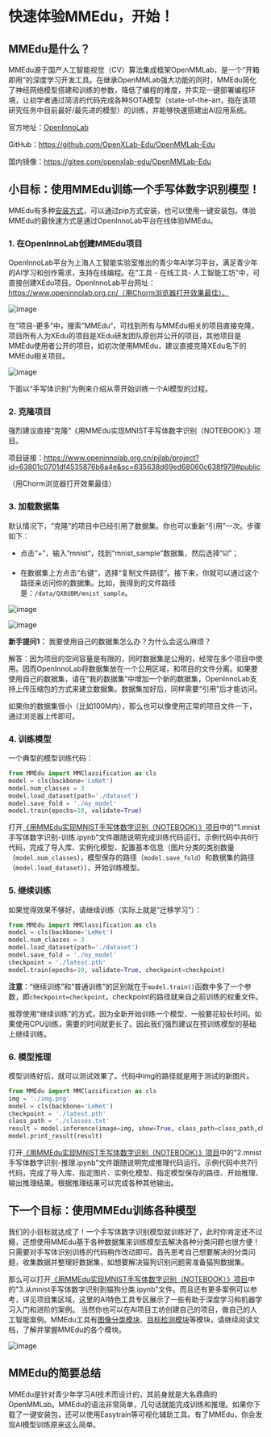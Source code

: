 # 快速体验MMEdu，开始！

## MMEdu是什么？

MMEdu源于国产人工智能视觉（CV）算法集成框架OpenMMLab，是一个“开箱即用”的深度学习开发工具。在继承OpenMMLab强大功能的同时，MMEdu简化了神经网络模型搭建和训练的参数，降低了编程的难度，并实现一键部署编程环境，让初学者通过简洁的代码完成各种SOTA模型（state-of-the-art，指在该项研究任务中目前最好/最先进的模型）的训练，并能够快速搭建出AI应用系统。 

官方地址：[OpenInnoLab](https://www.openinnolab.org.cn/pjEdu/xedu)

GitHub：https://github.com/OpenXLab-Edu/OpenMMLab-Edu 

国内镜像：https://gitee.com/openxlab-edu/OpenMMLab-Edu

## 小目标：使用MMEdu训练一个手写体数字识别模型！

MMEdu有多种[安装方式](https://xedu.readthedocs.io/zh/latest/mmedu/installation.html#mmedu)，可以通过pip方式安装，也可以使用一键安装包。体验MMEdu的最快速方式是通过OpenInnoLab平台在线体验MMEdu。

### 1. 在OpenInnoLab创建MMEdu项目

OpenInnoLab平台为上海人工智能实验室推出的青少年AI学习平台，满足青少年的AI学习和创作需求，支持在线编程。在“工具 - 在线工具- 人工智能工坊”中，可直接创建XEdu项目。OpenInnoLab平台网址：https://www.openinnolab.org.cn/（用Chorm浏览器打开效果最佳）。

![image](../images/mmedu/XEdu项目创建.gif)

在“项目-更多”中，搜索”MMEdu“，可找到所有与MMEdu相关的项目直接克隆，项目所有人为XEdu的项目是XEdu研发团队原创并公开的项目，其他项目是MMEdu使用者公开的项目，如初次使用MMEdu，建议直接克隆XEdu名下的MMEdu相关项目。

![image](../images/mmedu/quick_start_01.png)

下面以“手写体识别”为例来介绍从零开始训练一个AI模型的过程。

### 2. 克隆项目

强烈建议直接“克隆”《用MMEdu实现MNIST手写体数字识别（NOTEBOOK）》项目。

项目链接：https://www.openinnolab.org.cn/pjlab/project?id=63801c0701df4535876b6a4e&sc=635638d69ed68060c638f979#public

（用Chorm浏览器打开效果最佳）

### 3. 加载数据集

 默认情况下，“克隆”的项目中已经引用了数据集。你也可以重新“引用”一次。步骤如下：

- 点击“+”，输入“mnist“，找到“mnist_sample”数据集，然后选择“☑️”；

- 在数据集上方点击“右键”，选择“复制文件路径”。接下来，你就可以通过这个路径来访问你的数据集。比如，我得到的文件路径是：`/data/QX8UBM/mnist_sample`。

![image](../images/mmedu/quick_start_02.png)

![image](../images/mmedu/quick_start_03.png)

**新手提问1：** 我要使用自己的数据集怎么办？为什么会这么麻烦？

解答：因为项目的空间容量是有限的，同时数据集是公用的，经常在多个项目中使用。因而OpenInnoLab将数据集放在一个公用区域，和项目的文件分离。如果要使用自己的数据集，请在“我的数据集”中增加一个新的数据集，OpenInnoLab支持上传压缩包的方式来建立数据集。数据集加好后，同样需要“引用”后才能访问。

如果你的数据集很小（比如100M内），那么也可以像使用正常的项目文件一下，通过浏览器上传即可。

### 4. 训练模型

一个典型的模型训练代码：

```python
from MMEdu import MMClassification as cls
model = cls(backbone='LeNet')
model.num_classes = 3
model.load_dataset(path='./dataset')
model.save_fold = './my_model'
model.train(epochs=10, validate=True)
```

打开[《用MMEdu实现MNIST手写体数字识别（NOTEBOOK）》项目](https://www.openinnolab.org.cn/pjlab/project?id=63801c0701df4535876b6a4e&sc=635638d69ed68060c638f979#public)中的"1.mnist手写体数字识别-训练.ipynb"文件跟随说明完成训练代码运行。示例代码中共6行代码，完成了导入库、实例化模型、配置基本信息（图片分类的类别数量（`model.num_classes`），模型保存的路径（`model.save_fold`）和数据集的路径（`model.load_dataset`）），开始训练模型。

### 5. 继续训练

如果觉得效果不够好，请继续训练（实际上就是“迁移学习”）：

```python
from MMEdu import MMClassification as cls
model = cls(backbone='LeNet')
model.num_classes = 3
model.load_dataset(path='./dataset')
model.save_fold = './my_model'
checkpoint = './latest.pth'
model.train(epochs=10, validate=True, checkpoint=checkpoint)
```

**注意**：“继续训练”和“普通训练”的区别就在于`model.train()`函数中多了一个参数，即`checkpoint=checkpoint`。checkpoint的路径就来自之前训练的权重文件。

推荐使用“继续训练”的方式，因为全新开始训练一个模型，一般要花较长时间。如果使用CPU训练，需要的时间就更长了。因此我们强烈建议在预训练模型的基础上继续训练。

### 6. 模型推理

模型训练好后，就可以测试效果了。代码中img的路径就是用于测试的新图片。

```python
from MMEdu import MMClassification as cls
img = './img.png'
model = cls(backbone='LeNet')
checkpoint = './latest.pth'
class_path = './classes.txt'
result = model.inference(image=img, show=True, class_path=class_path,checkpoint = checkpoint)
model.print_result(result)
```

打开[《用MMEdu实现MNIST手写体数字识别（NOTEBOOK）》项目](https://www.openinnolab.org.cn/pjlab/project?id=63801c0701df4535876b6a4e&sc=635638d69ed68060c638f979#public)中的"2.mnist手写体数字识别-推理.ipynb"文件跟随说明完成推理代码运行。示例代码中共7行代码，完成了导入库、指定图片、实例化模型、指定模型保存的路径、开始推理、输出推理结果。根据推理结果可以完成各种其他输出。

## 下一个目标：使用MMEdu训练各种模型

我们的小目标就达成了！一个手写体数字识别模型就训练好了，此时你肯定还不过瘾，还想使用MMEdu基于各种数据集来训练模型去解决各种分类问题也很方便！只需要对手写体识别训练的代码稍作改动即可。首先思考自己想要解决的分类问题，收集数据并整理好数据集，如想要解决猫狗识别问题需准备猫狗数据集。

那么可以打开[《用MMEdu实现MNIST手写体数字识别（NOTEBOOK）》项目](https://www.openinnolab.org.cn/pjlab/project?id=63801c0701df4535876b6a4e&sc=635638d69ed68060c638f979#public)中的"3.从mnist手写体数字识别到猫狗分类.ipynb"文件。而且还有更多案例可以参考，详见项目集区域，这里的AI特色工具专区展示了一些有助于深度学习和机器学习入门和进阶的案例。 当然你也可以在AI项目工坊创建自己的项目，做自己的人工智能案例。MMEdu工具有[图像分类模块](https://xedu.readthedocs.io/zh/latest/mmedu/mmclassification.html#mmclassification)、[目标检测模块](https://xedu.readthedocs.io/zh/latest/mmedu/mmdetection.html)等模块，请继续阅读文档，了解并掌握MMEdu的各个模块。

![image](../images/mmedu/XEdu项目集.png)

## MMEdu的简要总结

MMEdu是针对青少年学习AI技术而设计的，其前身就是大名鼎鼎的OpenMMLab。MMEdu的语法非常简单，几句话就能完成训练和推理。如果你下载了一键安装包，还可以使用Easytrain等可视化辅助工具。有了MMEdu，你会发现AI模型训练原来这么简单。
